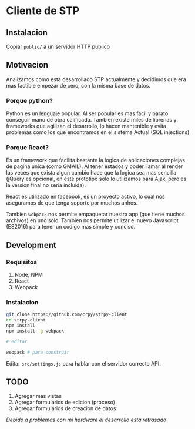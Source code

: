 # Cliente de STP

## Instalacion

Copiar `public/` a un servidor HTTP publico

## Motivacion

Analizamos como esta desarrollado STP actualmente y decidimos que era mas factible empezar de cero, con la misma base de datos.

### Porque python?

Python es un lenguaje popular. Al ser popular es mas facil y barato conseguir mano de obra calificada. Tambien existe miles de librerias y frameworks que agilizan el desarrollo, lo hacen mantenible y evita problemas como los que encontramos en el sistema Actual (SQL injections)

### Porque React?

Es un framework que facilita bastante la logica de aplicaciones complejas de pagina unica (como GMAIL). Al tener estados y poder llamar al render las veces que exista algun cambio hace que la logica sea mas sencilla (jQuery es opcional, en este prototipo solo lo utilizamos para Ajax, pero es la version final no seria incluida).

React es utilizado en facebook, es un proyecto activo, lo cual nos aseguramos de que tenga soporte por muchos anhos.

Tambien `webpack` nos permite empaquetar nuestra app (que tiene muchos archivos) en uno solo. Tambien nos permite utilizar el nuevo Javascript (ES2016) para tener un codigo mas simple y conciso.


## Development

### Requisitos

 1. Node, NPM
 2. React
 3. Webpack

### Instalacion

```bash
git clone https://github.com/crpy/strpy-client
cd strpy-client
npm install
npm install -g webpack

# editar

webpack # para construir
```

Editar `src/settings.js` para hablar con el servidor correcto API.

## TODO

1. Agregar mas vistas
2. Agregar formularios de edicion (proceso)
3. Agregar formularios de creacion de datos

_Debido a problemas con mi hardware el desarrollo esta retrasado_.
